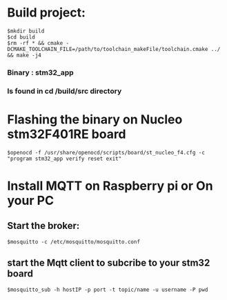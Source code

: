 # Build project:
    $mkdir build
    $cd build
    $rm -rf * && cmake -DCMAKE_TOOLCHAIN_FILE=/path/to/toolchain_makeFile/toolchain.cmake ../ && make -j4
### Binary : stm32_app
### Is found in cd /build/src directory

# Flashing the binary on Nucleo stm32F401RE board

    $openocd -f /usr/share/openocd/scripts/board/st_nucleo_f4.cfg -c "program stm32_app verify reset exit"

# Install MQTT on Raspberry pi or On your PC

## Start the broker:

    $mosquitto -c /etc/mosquitto/mosquitto.conf

## start the Mqtt client to subcribe to your stm32 board

    $mosquitto_sub -h hostIP -p port -t topic/name -u username -P pwd
